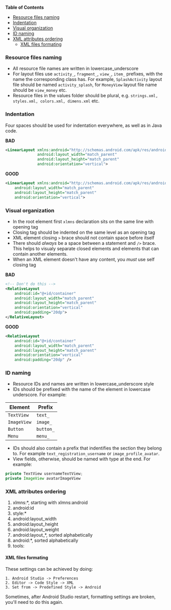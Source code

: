 <!-- START doctoc generated TOC please keep comment here to allow auto update -->
<!-- DON'T EDIT THIS SECTION, INSTEAD RE-RUN doctoc TO UPDATE -->
**Table of Contents**

- [Resource files naming](#resource-files-naming)
- [Indentation](#indentation)
- [Visual organization](#visual-organization)
- [ID naming](#id-naming)
- [XML attributes ordering](#xml-attributes-ordering)
  - [XML files formating](#xml-files-formating)

<!-- END doctoc generated TOC please keep comment here to allow auto update -->

### Resource files naming
- All resource file names are written in lowercase_underscore
- For layout files use ```activity_```, ```fragment_```, ```view_```, ```item_``` prefixes, with the name the corresponding class has.
For example, ```SplashActivity``` layout file should be named ```activity_splash```, for ```MoneyView``` layout file name should be ```view_money``` etc.
- Resource files in the values folder should be plural, e.g. ```strings.xml, styles.xml, colors.xml, dimens.xml``` etc.

### Indentation
Four spaces should be used for indentation everywhere, as well as in Java code.

**BAD**
```xml
<LinearLayout xmlns:android="http://schemas.android.com/apk/res/android"
              android:layout_width="match_parent"
              android:layout_height="match_parent"
              android:orientation="vertical">
```

**GOOD**
```xml
<LinearLayout xmlns:android="http://schemas.android.com/apk/res/android"
    android:layout_width="match_parent"
    android:layout_height="match_parent"
    android:orientation="vertical">
```


### Visual organization
- In the root element first ```xlmns``` declaration sits on the same line with opening tag
- Closing tag should be indented on the same level as an opening tag
- XML element closing ```>``` brace should not contain space before itself
- There should *always* be a space between a statement and ```/>``` brace. 
This helps to visualy separate closed elements and elements that can contain another elements.
- When an XML element doesn't have any content, you *must* use self closing tag

**BAD**
```xml
<!-- Don't do this -->
<RelativeLayout
    android:id="@+id/container"
    android:layout_width="match_parent"
    android:layout_height="match_parent"
    android:orientation="vertical"
    android:padding="20dp">
</RelativeLayout>
```

**GOOD**
```xml
<RelativeLayout
    android:id="@+id/container"
    android:layout_width="match_parent"
    android:layout_height="match_parent"
    android:orientation="vertical"
    android:padding="20dp" />
```


### ID naming
- Resource IDs and names are written in lowercase_underscore style
- IDs should be prefixed with the name of the element in lowercase underscore. For example:

| Element           | Prefix            |
| ----------------- | ----------------- |
| `TextView`        | `text_`           |
| `ImageView`       | `image_`          |
| `Button`          | `button_`         |
| `Menu`            | `menu_`           |
- IDs should also contain a prefix that indentifies the section they belong to. 
For example ```text_registration_username``` or ```image_profile_avatar```.
- View fields, otherwise, should be named with type at the end. 
For example:
```java
private TextView usernameTextView;
private ImageView avatarImageView
```


### XML attributes ordering
1. xlmns:*, starting with xlmns:android
2. android:id
3. style:*
4. android:layout_width
5. android:layout_height
6. android:layout_weight
7. android:layout_*, sorted alphabetically
8. android:*, sorted alphabetically
9. tools:


#### XML files formating
These settings can be achieved by doing:
```
1. Android Studio -> Preferences
2. Editor -> Code Style -> XML
3. Set from -> Predefined Style -> Android
```

Sometimes, after Android Studio restart, formatting settings are broken, you'll need to do this again.
